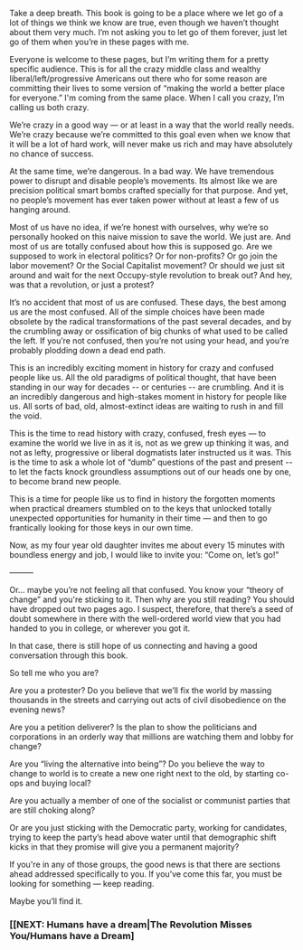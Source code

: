 Take a deep breath. This book is going to be a place where we let go of a lot of things we think we know are true, even though we haven’t thought about them very much. I’m not asking you to let go of them forever, just let go of them when you’re in these pages with me. 

Everyone is welcome to these pages, but I’m writing them for a pretty specific audience. This is for all the crazy middle class and wealthy liberal/left/progressive Americans out there who for some reason are committing their lives to some version of “making the world a better place for everyone.” I'm coming from the same place. When I call you crazy, I’m calling us both crazy. 

We’re crazy in a good way — or at least in a way that the world really needs. We’re crazy because we’re committed to this goal even when we know that it will be a lot of hard work, will never make us rich and may have absolutely no chance of success.  

At the same time, we’re dangerous. In a bad way. We have tremendous power to disrupt and disable people’s movements. Its almost like we are precision political smart bombs crafted specially for that purpose. And yet, no people’s movement has ever taken power without at least a few of us hanging around.

Most of us have no idea, if we’re honest with ourselves, why we’re so personally hooked on this naive mission to save the world. We just are. And most of us are totally confused about how this is supposed go. Are we supposed to work in electoral politics? Or for non-profits? Or go join the labor movement? Or the Social Capitalist movement? Or should we just sit around and wait for the next Occupy-style revolution to break out? And hey, was that a revolution, or just a protest? 

It’s no accident that most of us are confused. These days, the best among us are the most confused. All of the simple choices have been made obsolete by the radical transformations of the past several decades, and by the crumbling away or ossification of big chunks of what used to be called the left. If you’re not confused, then you’re not using your head, and you’re probably plodding down a dead end path.

This is an incredibly exciting moment in history for crazy and confused people like us. All the old paradigms of political thought, that have been standing in our way for decades -- or centuries -- are crumbling. And it is an incredibly dangerous and high-stakes moment in history for people like us. All sorts of bad, old, almost-extinct ideas are waiting to rush in and fill the void.

This is the time to read history with crazy, confused, fresh eyes — to examine the world we live in as it is, not as we grew up thinking it was, and not as lefty, progressive or liberal dogmatists later instructed us it was. This is the time to ask a whole lot of “dumb” questions of the past and present -- to let the facts knock groundless assumptions out of our heads one by one, to become brand new people.

This is a time for people like us to find in history the forgotten moments when practical dreamers stumbled on to the keys that unlocked totally unexpected opportunities for humanity in their time — and then to go frantically looking for those keys in our own time. 

Now, as my four year old daughter invites me about every 15 minutes with boundless energy and job, I would like to invite you: “Come on, let’s go!”

———

Or... maybe you’re not feeling all that confused. You know your “theory of change” and you're sticking to it. Then why are you still reading? You should have dropped out two pages ago. I suspect, therefore, that there’s a seed of doubt somewhere in there with the well-ordered world view that you had handed to you in college, or wherever you got it. 

In that case, there is still hope of us connecting and having a good conversation through this book. 

So tell me who you are? 

Are you a protester? Do you believe that we’ll fix the world by massing thousands in the streets and carrying out acts of civil disobedience on the evening news?

Are you a petition deliverer? Is the plan to show the politicians and corporations in an orderly way that millions are watching them and lobby for change?

Are you “living the alternative into being”? Do you believe the way to change to world is to create a new one right next to the old, by starting co-ops and buying local?

Are you actually a member of one of the socialist or communist parties that are still choking along? 

Or are you just sticking with the Democratic party, working for candidates, trying to keep the party’s head above water until that demographic shift kicks in that they promise will give you a permanent majority? 

If you're in any of those groups, the good news is that there are sections ahead addressed specifically to you. If you’ve come this far, you must be looking for something — keep reading. 

Maybe you’ll find it.

### [[NEXT: Humans have a dream|The Revolution Misses You/Humans have a Dream]
